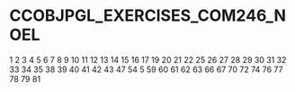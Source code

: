# CCOBJPGL_EXERCISES_COM246_NOEL



1
2
3
4
5
6
7
8
9
10
11
12
13
14
15
16
17
19
20
21
22
25
26
27
28
29
30
31
32
33
34
35
38
39
40
41
42
43
47
54
5
59
60
61
62
63
66
67
70
72
74
76
77
78
79
81
